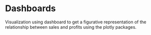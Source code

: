 # Dashboards
Visualization using dashboard to get a figurative representation of the relationship between sales and profits using the plotly packages.
